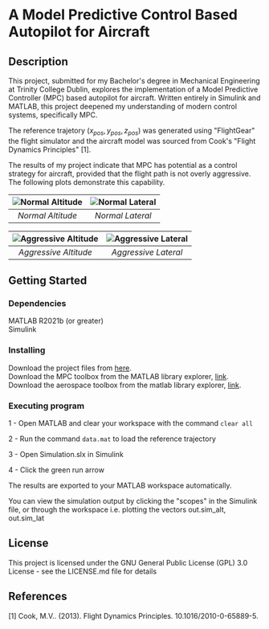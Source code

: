 # A Model Predictive Control Based Autopilot for Aircraft

## Description

This project, submitted for my Bachelor's degree in Mechanical Engineering at Trinity College Dublin, explores the implementation of a Model Predictive Controller (MPC) based autopilot for aircraft. Written entirely in Simulink and MATLAB, this project deepened my understanding of modern control systems, specifically MPC.

The reference trajetory ($x_{pos}, y_{pos}, z_{pos}$) was generated using "FlightGear" the flight simulator and the aircraft model was sourced from Cook's "Flight Dynamics Principles" [1].

The results of my project indicate that MPC has potential as a control strategy for aircraft, provided that the flight path is not overly aggressive. The following plots demonstrate this capability.

| ![Normal Altitude](https://raw.githubusercontent.com/keatinl1/MPC-Final-Year-Project/main/Figures/double%20alt.jpg) | ![Normal Lateral](https://raw.githubusercontent.com/keatinl1/MPC-Final-Year-Project/main/Figures/double%20lat.jpg) |
|:--:|:--:|
| *Normal Altitude* | *Normal Lateral* |

| ![Aggressive Altitude](https://raw.githubusercontent.com/keatinl1/MPC-Final-Year-Project/main/Figures/double%20aggressive%20alt.jpg) | ![Aggressive Lateral](https://raw.githubusercontent.com/keatinl1/MPC-Final-Year-Project/main/Figures/double%20aggressive%20lat.jpg) |
|:--:|:--:|
| *Aggressive Altitude* | *Aggressive Lateral* |



## Getting Started

### Dependencies
MATLAB R2021b (or greater)\
Simulink

### Installing
Download the project files from [here](https://github.com/keatinl1/MPC-Final-Year-Project).\
Download the MPC toolbox from the MATLAB library explorer, [link](https://www.mathworks.com/products/model-predictive-control.html).\
Download the aerospace toolbox from the matlab library explorer, [link](https://www.mathworks.com/products/aerospace-toolbox.html).


### Executing program

1 - Open MATLAB and clear your workspace with the command ```clear all```

2 - Run the command ```data.mat``` to load the reference trajectory

3 - Open Simulation.slx in Simulink

4 - Click the green run arrow

The results are exported to your MATLAB workspace automatically.

You can view the simulation output by clicking the "scopes" in the 
Simulink file, or through the workspace i.e. plotting the vectors out.sim_alt, out.sim_lat


## License

This project is licensed under the GNU General Public License (GPL) 3.0 License - see the LICENSE.md file for details

## References

[1] Cook, M.V.. (2013). Flight Dynamics Principles. 10.1016/2010-0-65889-5.
